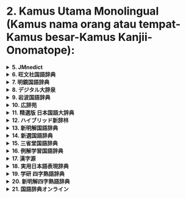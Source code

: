 # 2. Kamus Utama Monolingual (Kamus nama orang atau tempat-Kamus besar-Kamus Kanjii-Onomatope):

</details>

<details>
<summary><strong>5. JMnedict</strong></summary>

Kamus nama orang, tempat, organisasi, dan hal-hal khas Jepang. Berguna untuk mengenali nama-nama khas Jepang yang tidak ditemukan dalam kamus biasa.

</details>

<details>
<summary><strong>6. 旺文社国語辞典</strong></summary>

Kamus monolingual Jepang yang populer di kalangan pelajar karena penjelasannya yang lugas dan mudah dipahami. Cocok untuk pelajar tingkat menengah ke atas.

</details>

<details>
<summary><strong>7. 明鏡国語辞典</strong></summary>

Kamus monolingual modern dengan penjelasan yang cermat, ringkas, dan tajam. Sering digunakan untuk klarifikasi makna kata secara tepat.

</details>

<details>
<summary><strong>8. デジタル大辞泉</strong></summary>

Salah satu kamus digital terbesar dan terlengkap, memiliki cakupan kata modern dan istilah yang sangat luas. Berguna sebagai kamus utama pencarian makna dan penggunaan kata.

</details>

<details>
<summary><strong>9. 岩波国語辞典</strong></summary>

Kamus klasik dengan pendekatan linguistik yang dalam dan cakupan kosa kata yang kaya secara historis. Cocok untuk pengguna tingkat lanjut atau yang tertarik pada nuansa bahasa Jepang.

</details>

<details>
<summary><strong>10. 広辞苑</strong></summary>

Kamus ensiklopedis yang sangat komprehensif. Tidak hanya memuat arti kata, tetapi juga informasi sejarah, budaya, dan referensi silang yang luas.

</details>

<details>
<summary><strong>11. 精選版 日本国語大辞典</strong></summary>

Versi ringkas dari 日本国語大辞典, salah satu kamus paling besar dan otoritatif di Jepang. Digunakan untuk pencarian makna mendalam dan sejarah kata.

</details>

<details>
<summary><strong>12. ハイブリッド新辞林</strong></summary>

Versi digital dari 新辞林 dengan informasi tambahan dan pencarian cepat. Baik untuk referensi cepat dengan penjelasan kompak.

</details>

<details>
<summary><strong>13. 新明解国語辞典</strong></summary>

Kamus ini terkenal dengan definisinya yang tajam, subjektif, dan kadang filosofis. Cocok bagi yang ingin memahami konsep bahasa Jepang secara unik.

</details>

<details>
<summary><strong>14. 新選国語辞典</strong></summary>

Kamus monolingual ringan dan ringkas yang cocok untuk referensi cepat oleh pelajar atau pengguna umum.

</details>

<details>
<summary><strong>15. 三省堂国語辞典</strong></summary>

Kamus praktis yang kaya akan contoh penggunaan dan sangat membantu untuk belajar bagaimana kata digunakan dalam konteks nyata.

</details>

<details>
<summary><strong>16. 例解学習国語辞典</strong></summary>

Kamus pelajar yang menyertakan banyak contoh kalimat dan ilustrasi. Cocok untuk pembaca muda atau pelajar yang baru mulai memakai kamus monolingual.

</details>

<details>
<summary><strong>17. 漢字源</strong></summary>

Kamus etimologi kanji. Memberikan penjelasan asal usul karakter dan makna historisnya. Sangat berguna untuk memahami makna mendalam tiap karakter kanji.

</details>

<details>
<summary><strong>18. 実用日本語表現辞典</strong></summary>

Kamus ekspresi Jepang praktis. Memuat banyak idiom, kolokasi, dan ungkapan sehari-hari yang sering digunakan di percakapan dan tulisan.

</details>

<details>
<summary><strong>19. 学研 四字熟語辞典</strong></summary>

Kamus khusus empat-kanji idiom (四字熟語). Menyediakan makna dan asal usul idiom yang penting untuk memahami teks klasik atau ekspresi formal.

</details>

<details>
<summary><strong>20. 新明解四字熟語辞典</strong></summary>

Versi dari 新明解 yang fokus pada idiom empat-kanji. Cakupan dan gayanya berbeda dari versi 学研, memberikan perspektif tambahan.

</details>

<details>
<summary><strong>21. 国語辞典オンライン</strong></summary>

Platform daring yang menggabungkan konten dari berbagai kamus monolingual. Berguna sebagai pencarian cepat saat tidak punya akses ke aplikasi offline.

</details>

